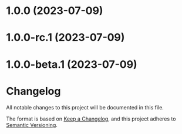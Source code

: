 # 1.0.0 (2023-07-09)

# 1.0.0-rc.1 (2023-07-09)

# 1.0.0-beta.1 (2023-07-09)

# Changelog

All notable changes to this project will be documented in this file.

The format is based on [Keep a Changelog](https://keepachangelog.com/en/1.0.0/), and this project adheres to [Semantic Versioning](https://semver.org/spec/v2.0.0.html).
